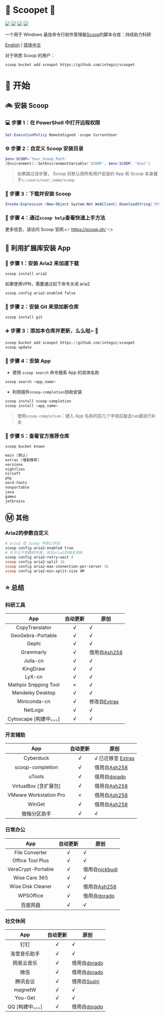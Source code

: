 <div align="left">
<h1 align="left"> 🍨 Scoopet 🍨 </h1>
<p>
<a>
<img src="https://ci.appveyor.com/api/projects/status/kbd3a9mibncbx8ds?svg=true"/>
</a>
<a>
<img src="https://img.shields.io/github/languages/code-size/integzz/scoopet.svg">
</a>
<a>
<img src="https://img.shields.io/github/repo-size/integzz/scoopet.svg">
</a>
<a>
<img src="https://img.shields.io/github/license/integzz/scoopet">
</a>
</p>
</div>

<p></p>

<div>
<p>
一个用于 Windows 最佳命令行软件管理器<a href="https://github.com/lukesampson/scoop">Scoop</a>的脚本仓库：持续助力科研
</p>

<p align="left">
        <a href="README.md">English</a> | <a href="README_CN.md">简体中文</a>
</p>
</div>

对于熟悉 Scoop 的用户：

```
scoop bucket add scoopet https://github.com/integzz/scoopet
```

# :running: 开始

## :bike: 安装 Scoop

### :computer: 步骤 1：在 PowerShell 中打开远程权限

```powershell
Set-ExecutionPolicy RemoteSigned -scope CurrentUser
```

### :gear: 步骤 2：自定义 Scoop 安装目录

```powershell
$env:SCOOP='Your_Scoop_Path'
[Environment]::SetEnvironmentVariable('SCOOP', $env:SCOOP, 'User')
```

> 如果跳过该步骤， Scoop 将默认把所有用户安装的 App 和 Scoop 本身置于`c:/users/user_name/scoop`

### :hammer: 步骤 3：下载并安装 Scoop

```powershell
Invoke-Expression (New-Object System.Net.WebClient).DownloadString('https://get.scoop.sh')
```

### :book: 步骤 4：通过`scoop help`查看快速上手方法

更多信息，请访问 Scoop 官网 👉 https://scoop.sh/ 👈

## :car: 利用扩展库安装 App

### :train: 步骤 1：安装 Aria2 来加速下载

```powershell
scoop install aria2
```

如果使用VPN，需要通过如下命令关闭 aria2

```powershell
scoop config aria2-enabled false
```

### :ticket: 步骤 2：安装 Git 来添加新仓库

```powershell
scoop install git
```

### :airplane: 步骤 3：添加本仓库并更新，么么哒~ :kiss:

```powershell
scoop bucket add scoopet https://github.com/integzz/scoopet
scoop update
```

### :rocket: 步骤 4：安装 App

- 使用 `scoop search` 命令搜索 App 的具体名称

```powershell
scoop search <app_name>
```

- 利用插件`scoop-completion`协助安装

```powershell
scoop install scoop-completion
scoop install <app_name>
```

> 使用`scoop-completion`：键入 App 名称的前几个字母后敲击`tab`键进行补全

### :100: 步骤 5：查看官方推荐仓库

```powershell
scoop bucket known

main [默认]
extras [墙裂推荐]
versions
nightlies
nirsoft
php
nerd-fonts
nonportable
java
games
jetbrains
```

## :m: 其他

### Aria2的参数自定义

```powershell
# aria2 在 Scoop 中默认开启
scoop config aria2-enabled true
# 关于以下参数的作用，详见aria2的相关资料
scoop config aria2-retry-wait 4
scoop config aria2-split 16
scoop config aria2-max-connection-per-server 16
scoop config aria2-min-split-size 4M
```

## :star: 总结

### 科研工具

|           App            | 自动更新 | 原创                                                        |
| :----------------------: | :------: | ----------------------------------------------------------- |
|      CopyTranslator      |    √     | √                                                           |
|    GeoGebra-Portable     |    √     | √                                                           |
|          Gephi           |    √     | √                                                           |
|        Grammarly         |    √     | 借用自[Ash258](https://github.com/Ash258/Scoop-Ash258)      |
|         Julia-cn         |    √     | √                                                           |
|         KingDraw         |    √     | √                                                           |
|          LyX-cn          |    √     | √                                                           |
|  Mathpix Snipping Tool   |    ×     | √                                                           |
|     Mendeley Desktop     |    √     | √                                                           |
|       Miniconda-cn       |    √     | 修改自[Extras](https://github.com/lukesampson/scoop-extras) |
|         NetLogo          |    √     | √                                                           |
| Cytoscape [构建中。。。] |    √     | √                                                           |

### 开发辅助

|          App           | 自动更新 | 原创                                                             |
| :--------------------: | :------: | ---------------------------------------------------------------- |
|       Cyberduck        |    √     | √ 已迁移至 [Extras](https://github.com/lukesampson/scoop-extras) |
|    scoop-completion    |    √     | 借用自[Ash258](https://github.com/Ash258/Scoop-Ash258)           |
|         uTools         |    √     | 借用自[dorado](https://github.com/chawyehsu/dorado)              |
| VirtualBox [含扩展包]  |    √     | 借用自[Ash258](https://github.com/Ash258/Scoop-Ash258)           |
| VMware Workstation Pro |    ×     | 借用自[Ash258](https://github.com/Ash258/Scoop-Ash258)           |
|         WinGet         |    √     | 借用自[Ash258](https://github.com/Ash258/Scoop-Ash258)           |
|      傲梅分区助手      |    √     | √                                                                |

### 日常办公

|        App         | 自动更新 | 原创                                                       |
| :----------------: | :------: | ---------------------------------------------------------- |
|   File Converter   |    √     | √                                                          |
|  Office Tool Plus  |    √     | √                                                          |
| VeraCrypt-Portable |    √     | 借用自[nickbudi](https://github.com/nickbudi/scoop-bucket) |
|   Wise Care 365    |    √     | √                                                          |
| Wise Disk Cleaner  |    √     | 借用自[Ash258](https://github.com/Ash258/Scoop-Ash258)     |
|     WPSOffice      |    √     | 借用自[dorado](https://github.com/chawyehsu/dorado)        |
|      百度网盘      |    √     | √                                                          |

### 社交休闲

|        App        | 自动更新 | 原创                                                               |
| :---------------: | :------: | ------------------------------------------------------------------ |
|       钉钉        |    √     | √                                                                  |
|   洛雪音乐助手    |    √     | √                                                                  |
|    网易云音乐     |    √     | 借用自[dorado](https://github.com/chawyehsu/dorado)                |
|       微信        |    √     | 借用自[dorado](https://github.com/chawyehsu/dorado)                |
|     腾讯会议      |    √     | 借用自[Sushi](https://github.com/kidonng/sushi/tree/master/bucket) |
|      magnetW      |    √     | √                                                                  |
|      You-Get      |    √     | √                                                                  |
| QQ [构建中。。。] |    √     | 借用自[dorado](https://github.com/chawyehsu/dorado)                |
